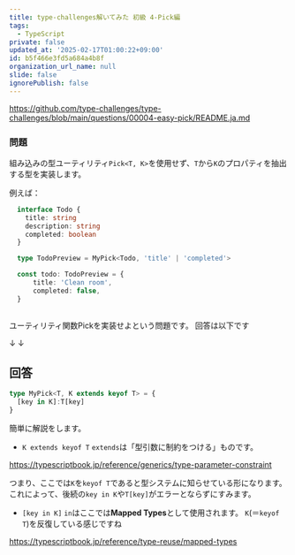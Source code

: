 ```yaml
---
title: type-challenges解いてみた 初級 4-Pick編
tags:
  - TypeScript
private: false
updated_at: '2025-02-17T01:00:22+09:00'
id: b5f466e3fd5a684a4b8f
organization_url_name: null
slide: false
ignorePublish: false
---
```

https://github.com/type-challenges/type-challenges/blob/main/questions/00004-easy-pick/README.ja.md

### 問題

組み込みの型ユーティリティ`Pick<T, K>`を使用せず、`T`から`K`のプロパティを抽出する型を実装します。

例えば：
```ts
  interface Todo {
    title: string
    description: string
    completed: boolean
  }

  type TodoPreview = MyPick<Todo, 'title' | 'completed'>

  const todo: TodoPreview = {
      title: 'Clean room',
      completed: false,
  }
  
```

ユーティリティ関数Pickを実装せよという問題です。
回答は以下です

↓
↓















## 回答
```ts
type MyPick<T, K extends keyof T> = {
  [key in K]:T[key] 
}

```

簡単に解説をします。

- `K extends keyof T`
`extends`は「型引数に制約をつける」ものです。

https://typescriptbook.jp/reference/generics/type-parameter-constraint

つまり、ここでは`K`を`keyof T`であると型システムに知らせている形になります。
これによって、後続の`key in K`や`T[key]`がエラーとならずにすみます。

- `[key in K]`
`in`はここでは**Mapped Types**として使用されます。
`K`(＝`keyof T`)を反復している感じですね

https://typescriptbook.jp/reference/type-reuse/mapped-types
